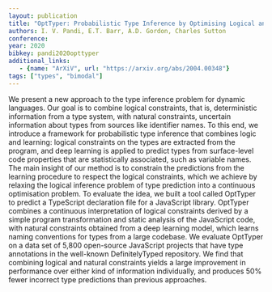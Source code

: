 ```yaml
---
layout: publication
title: "OptTyper: Probabilistic Type Inference by Optimising Logical and Natural Constraints"
authors: I. V. Pandi, E.T. Barr, A.D. Gordon, Charles Sutton
conference: 
year: 2020
bibkey: pandi2020opttyper
additional_links:
   - {name: "ArXiV", url: "https://arxiv.org/abs/2004.00348"}
tags: ["types", "bimodal"]
---
```

We present a new approach to the type inference problem for dynamic languages. Our goal is to combine logical constraints, that is, deterministic information from a type system, with natural constraints, uncertain information about types from sources like identifier names. To this end, we introduce a framework for probabilistic type inference that combines logic and learning: logical constraints on the types are extracted from the program, and deep learning is applied to predict types from surface-level code properties that are statistically associated, such as variable names. The main insight of our method is to constrain the predictions from the learning procedure to respect the logical constraints, which we achieve by relaxing the logical inference problem of type prediction into a continuous optimisation problem. To evaluate the idea, we built a tool called OptTyper to predict a TypeScript declaration file for a JavaScript library. OptTyper combines a continuous interpretation of logical constraints derived by a simple program transformation and static analysis of the JavaScript code, with natural constraints obtained from a deep learning model, which learns naming conventions for types from a large codebase. We evaluate OptTyper on a data set of 5,800 open-source JavaScript projects that have type annotations in the well-known DefinitelyTyped repository. We find that combining logical and natural constraints yields a large improvement in performance over either kind of information individually, and produces 50% fewer incorrect type predictions than previous approaches. 
